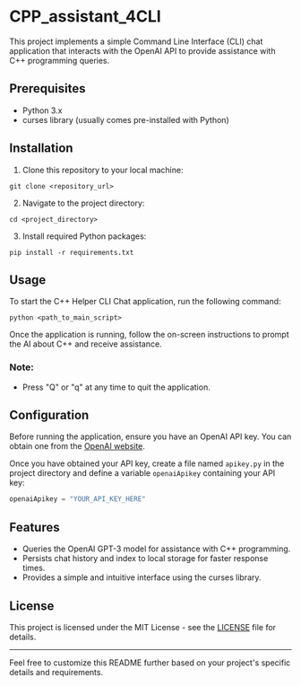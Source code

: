 # CPP_assistant_4CLI

This project implements a simple Command Line Interface (CLI) chat application that interacts with the OpenAI API to provide assistance with C++ programming queries.

## Prerequisites

- Python 3.x
- curses library (usually comes pre-installed with Python)

## Installation

1. Clone this repository to your local machine:

```
git clone <repository_url>
```

2. Navigate to the project directory:

```
cd <project_directory>
```

3. Install required Python packages:

```
pip install -r requirements.txt
```

## Usage

To start the C++ Helper CLI Chat application, run the following command:

```
python <path_to_main_script>
```

Once the application is running, follow the on-screen instructions to prompt the AI about C++ and receive assistance.

### Note:

- Press "Q" or "q" at any time to quit the application.

## Configuration

Before running the application, ensure you have an OpenAI API key. You can obtain one from the [OpenAI website](https://openai.com/).

Once you have obtained your API key, create a file named `apikey.py` in the project directory and define a variable `openaiApikey` containing your API key:

```python
openaiApikey = "YOUR_API_KEY_HERE"
```

## Features

- Queries the OpenAI GPT-3 model for assistance with C++ programming.
- Persists chat history and index to local storage for faster response times.
- Provides a simple and intuitive interface using the curses library.

## License

This project is licensed under the MIT License - see the [LICENSE](LICENSE) file for details.

---

Feel free to customize this README further based on your project's specific details and requirements.
